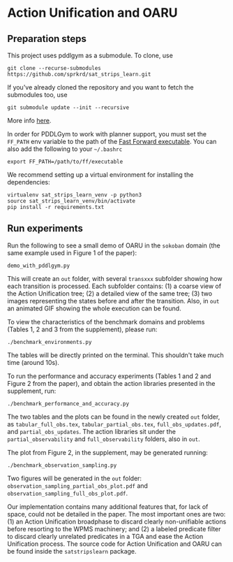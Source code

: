 # Action Unification and OARU


## Preparation steps


This project uses pddlgym as a submodule. To clone, use

```
git clone --recurse-submodules https://github.com/sprkrd/sat_strips_learn.git
```

If you've already cloned the repository and you want to fetch the submodules
too, use

```
git submodule update --init --recursive
```

More info [here](https://git-scm.com/book/en/v2/Git-Tools-Submodules).

In order for PDDLGym to work with planner support, you must set the
`FF_PATH` env variable to the path of the [Fast Forward executable](https://fai.cs.uni-saarland.de/hoffmann/metric-ff.html).
You can also add the following to your `~/.bashrc`
```
export FF_PATH=/path/to/ff/executable
```

We recommend setting up a virtual environment for installing the dependencies:
```
virtualenv sat_strips_learn_venv -p python3
source sat_strips_learn_venv/bin/activate
pip install -r requirements.txt
```

## Run experiments

Run the following to see a small demo of OARU in the `sokoban` domain (the
same example used in Figure 1 of the paper):
```
demo_with_pddlgym.py
```
This will create an `out` folder, with several `transxxx` subfolder showing
how each transition is processed. Each subfolder contains: (1) a coarse
view of the Action Unification tree; (2) a detailed view of the same tree;
(3) two images representing the states before and after the transition.
Also, in `out` an animated GIF showing the whole execution can be found.

To view the characteristics of the benchmark domains and problems (Tables 1,
2 and 3 from the supplement), please run:
```
./benchmark_environments.py
```
The tables will be directly printed on the terminal. This shouldn't take much
time (around 10s).

To run the performance and accuracy experiments (Tables 1 and 2 and Figure 2
from the paper), and obtain the action libraries presented in the
supplement, run:
```
./benchmark_performance_and_accuracy.py
```
The two tables and the plots can be found in the newly created `out` folder, as
`tabular_full_obs.tex`, `tabular_partial_obs.tex`, `full_obs_updates.pdf`,
and `partial_obs_updates`. The action libraries sit under the `partial_observability`
and `full_observability` folders, also in `out`.

The plot from Figure 2, in the supplement, may be generated running:
```
./benchmark_observation_sampling.py
```
Two figures will be generated in the `out` folder:
`observation_sampling_partial_obs_plot.pdf` and
`observation_sampling_full_obs_plot.pdf`.

Our implementation contains many additional features that, for lack of space,
could not be detailed in the paper. The most important ones are two: (1) an Action
Unification broadphase to discard clearly non-unifiable actions before resorting
to the WPMS machinery; and (2) a labeled predicate filter to discard clearly
unrelated predicates in a TGA and ease the Action Unification process. The
source code for Action Unification and OARU can be found inside the
`satstripslearn` package.


